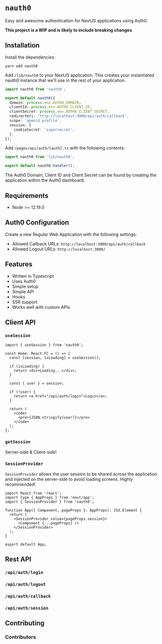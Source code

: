 # `nauth0`

Easy and awesome authentication for NextJS applications using Auth0.

**This project is a WIP and is likely to include breaking changes**

## Installation

Install the dependencies:

```
yarn add nauth0
```

Add `/lib/nauth0` to your NextJS application. This creates your instantiated nauth0 instance that we'll use in the rest of your application.

```ts
import nauth0 from 'nauth0';

export default nauth0({
  domain: process.env.AUTH0_DOMAIN,
  clientId: process.env.AUTH0_CLIENT_ID,
  clientSecret: process.env.AUTH0_CLIENT_SECRET,
  redirectUri: 'http://localhost:3000/api/auth/callback',
  scope: 'openid profile',
  session: {
    cookieSecret: 'supersecret',
  },
});
```

Add `/pages/api/auth/[auth].ts` with the following contents:

```ts
import nauth0 from 'lib/nauth0';

export default nauth0.handler();
```

The Auth0 Domain, Client ID and Client Secret can be found by creating the application within the Auth0 dashboard.

## Requirements

- Node >= 12.19.0

## Auth0 Configuration

Create a new Regular Web Application with the following settings:

- Allowed Callback URLs: `http://localhost:3000/api/auth/callback`
- Allowed Logout URLs: `http://localhost:3000/`

## Features

- Written in Typescript
- Uses Auth0
- Simple setup
- Simple API
- Hooks
- SSR support
- Works well with custom APIs

## Client API

### `useSession`

```tsx
import { useSession } from 'nauth0';

const Home: React.FC = () => {
  const [session, isLoading] = useSession();

  if (isLoading) {
    return <div>Loading...</div>;
  }

  const { user } = session;

  if (!user) {
    return <a href="/api/auth/login">Login</a>;
  }

  return (
    <code>
      <pre>{JSON.stringify(user)}</pre>
    </code>
  );
};
```

### `getSession`

Server-side & Client-side!

### `SessionProvider`

`SessionProvider` allows the user session to be shared across the application and injected on the server-side to avoid loading screens. Highly recommended!

```tsx
import React from 'react';
import type { AppProps } from 'next/app';
import { SessionProvider } from 'nauth0';

function App({ Component, pageProps }: AppProps): JSX.Element {
  return (
    <SessionProvider value={pageProps.session}>
      <Component {...pageProps} />
    </SessionProvider>
  );
}

export default App;
```

## Rest API

### `/api/auth/login`

### `/api/auth/logout`

### `/api/auth/callback`

### `/api/auth/session`

## Contributing

### Contributors
